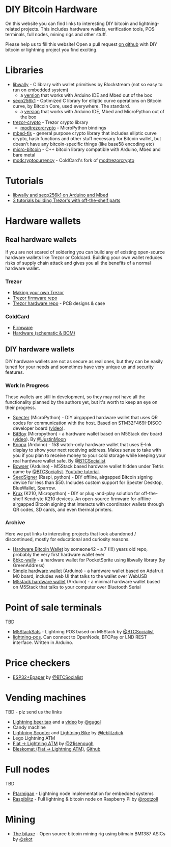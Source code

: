 # DIY Bitcoin Hardware

On this website you can find links to interesting DIY bitcoin and lightning-related projects. This includes hardware wallets, verification tools, POS terminals, full nodes, mining rigs and other stuff.

Please help us to fill this website! Open a pull request [on github](https://github.com/diybitcoinhardware/diybitcoinhardware.github.io) with DIY bitcoin or lightning project you find exciting.

# Libraries

- [libwally](https://github.com/ElementsProject/libwally-core/) - C library with wallet primitives by Blockstream (not so easy to run on embedded system)
	- a [version](https://github.com/diybitcoinhardware/libwally-embedded) that works with Arduino IDE and Mbed out of the box
- [secp256k1](https://github.com/bitcoin-core/secp256k1/) - Optimized C library for elliptic curve operations on Bitcoin curve, by Bitcoin Core, used everywhere. The standard.
	- a [version](https://github.com/diybitcoinhardware/secp256k1-embedded) that works with Arduino IDE, Mbed and MicroPython out of the box
- [trezor-crypto](https://github.com/trezor/trezor-firmware/tree/master/crypto) - Trezor crypto library
    - [modtrezorcrypto](https://github.com/trezor/trezor-firmware/tree/master/core/embed/extmod/modtrezorcrypto) - MicroPython bindings
- [mbed-tls](https://github.com/ARMmbed/mbedtls) - general purpose crypto library that includes elliptic curve crypto, hash functions and other stuff necessary for Bitcoin wallet, but doesn't have any bitcoin-specific things (like base58 encoding etc)
- [micro-bitcoin](https://github.com/micro-bitcoin/uBitcoin) - C++ bitcoin library compatible with Arduino, Mbed and bare metal
- [modcryptocurrency](https://github.com/Coldcard/modcryptocurrency) - ColdCard's fork of [modtrezorcrypto](https://github.com/trezor/trezor-firmware/tree/master/core/embed/extmod/modtrezorcrypto)

# Tutorials

- [libwally and secp256k1 on Arduino and Mbed](./libwally_arduino.md)
- [3 tutorials building Trezor's with off-the-shelf parts](https://mcudev.github.io/)

# Hardware wallets

## Real hardware wallets

If you are not scared of soldering you can build any of existing open-source hardware wallets like Trezor or Coldcard. Building your own wallet reduces risks of supply chain attack and gives you all the benefits of a normal hardware wallet.

### Trezor

- [Making your own Trezor](https://www.instructables.com/id/Making-My-Own-Trezor-Crypto-Hardware-Wallet/)
- [Trezor firmware repo](https://github.com/trezor/trezor-firmware)
- [Trezor hardware repo](https://github.com/trezor/trezor-hw) - PCB designs & case

### ColdCard

- [Firmware](https://github.com/Coldcard/firmware)
- [Hardware (schematic & BOM)](https://github.com/Coldcard/firmware/tree/master/hardware)

## DIY hardware wallets

DIY hardware wallets are not as secure as real ones, but they can be easily tuned for your needs and sometimes have very unique ux and security features.

### Work In Progress

These wallets are still in development, so they may not have all the functionality planned by the authors yet, but it's worth to keep an eye on their progress.

- [Specter](https://github.com/cryptoadvance/specter-diy) (MicroPython) - DIY airgapped hardware wallet that uses QR codes for communication with the host. Based on STM32F469I-DISCO developer board ([video](https://www.youtube.com/watch?v=1H7FqG_FmCw)).
- [BitBoy](https://github.com/justinmoon/bitboy) (Micropython) - a hardware wallet based on M5Stack dev board ([video](https://twitter.com/_JustinMoon_/status/1168991333970829314)). By [@JustinMoon](https://twitter.com/_JustinMoon_)
- [Koopa](https://github.com/arcbtc/koopa) (Arduino) - 15$ watch-only hardware wallet that uses E-Ink display to show your next receiving address. Makes sense to take with you if you plan to receive money to your cold storage while keeping your real hardware wallet safe. By [@BTCSocialist](https://twitter.com/BTCSocialist)
- [Bowser](https://github.com/arcbtc/bowser-bitcoin-hardware-wallet/) (Arduino) - M5Stack based hardware wallet hidden under Tetris game by [@BTCSocialist](https://twitter.com/BTCSocialist). [Youtube tutorial](https://www.youtube.com/watch?v=DG1zrlAVdys).
- [SeedSigner](https://github.com/SeedSigner) (Raspi, python) - DIY offline, airgapped Bitcoin signing device for less than $50. Includes custom support for Specter Desktop, BlueWallet, Sparrow.
- [Krux](https://selfcustody.github.io/krux) (K210, Micropython) - DIY or plug-and-play solution for off-the-shelf Kendryte K210 devices. An open-source firmware for offline airgapped Bitcoin signing that interacts with coordinator wallets through QR codes, SD cards, and even thermal printers.

### Archive

Here we put links to interesting projects that look abandoned / discontinued, mostly for educational and curiosity reasons.

- [Hardware Bitcoin Wallet](https://github.com/someone42/hardware-bitcoin-wallet) by someone42 - a 7 (!!!) years old repo, probably the very first hardware wallet ever
- [8bkc-wally](https://github.com/greenaddress/8bkc-wally/) - a hardware wallet for PocketSprite using libwally library (by GreenAddress)
- [Simple hardware wallet](https://github.com/arduino-bitcoin/simple_hardware_wallet) (Arduino) - a hardware wallet based on Adafruit M0 board, includes web UI that talks to the wallet over WebUSB
- [M5stack hardware wallet](https://github.com/stepansnigirev/m5stack_hardware_wallet) (Arduino) - a minimal hardware wallet based on M5Stack that talks to your computer over Bluetooth Serial

# Point of sale terminals

TBD

- [M5StackSats](https://github.com/arcbtc/M5StackSats) - Lightning POS based on M5Stack by [@BTCSocialist](https://twitter.com/BTCSocialist)
- [lightning-pos](https://github.com/ksedgwic/lightning-pos). Can connect to OpenNode, BTCPay or LND REST interface. Written in Arduino.

# Price checkers

- [ESP32+Epaper](https://github.com/arcbtc/epaper-btc-price-fetcher) by [@BTCSocialist](https://twitter.com/BTCSocialist)

# Vending machines

TBD - plz send us the links

- [Lightning beer tap](https://github.com/puzzle/lightning-beer-tap) and a [video](https://www.youtube.com/watch?v=S0sYInAOZUI) by [@gugol](https://twitter.com/gugol)
- Candy machine
- [Lightning Scooter](https://github.com/leblitzdick/lightning-scooter) and [Lightning Bike](https://github.com/leblitzdick/lightning-bike) by [@leblitzdick](https://twitter.com/leblitzdick)
- Lego Lightning ATM
- [Fiat -> Lightning ATM](https://github.com/21isenough/LightningATM) by [@21isenough](https://twitter.com/21isenough)
- [Bleskomat (Fiat -> Lightning ATM)](https://www.bleskomat.com), [Github](https://github.com/samotari/bleskomat)

# Full nodes

TBD

- [Ptarmigan](https://github.com/nayutaco/ptarmigan) - Lightning node implementation for embedded systems
- [Raspiblitz](https://github.com/rootzoll/raspiblitz) - Full lightning & bitcoin node on Raspberry Pi by [@rootzoll](https://twitter.com/rootzoll)

# Mining

- [The bitaxe](https://github.com/skot/bitaxe) - Open source bitcoin mining rig using bitmain BM1387 ASICs by [@skot](https://github.com/skot)
